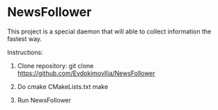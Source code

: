 # NewsFollower
This project is a special daemon that will able to collect information the fastest way.

Instructions:
1. Clone repository: git clone https://github.com/EvdokimovIlia/NewsFollower
2. Do
     cmake CMakeLists.txt
     make

3. Run
     NewsFollower
